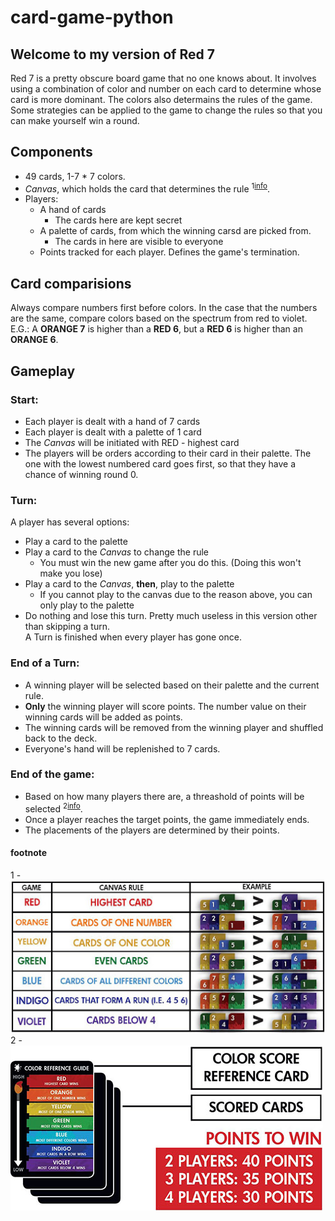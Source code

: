 # card-game-python

## Welcome to my version of Red 7
Red 7 is a pretty obscure board game that no one knows about.
It involves using a combination of color and number on each card to determine whose card is more dominant.
The colors also determains the rules of the game.
Some strategies can be applied to the game to change the rules so that you can make yourself win a round.

## Components
- 49 cards, 1-7 \* 7 colors.
- *Canvas*, which holds the card that determines the rule <sup>1[info](#footnotes)</sup>.
- Players:
  - A hand of cards
    - The cards here are kept secret
  - A palette of cards, from which the winning carsd are picked from.
    - The cards in here are visible to everyone
  - Points tracked for each player. Defines the game's termination.

## Card comparisions
Always compare numbers first before colors.
In the case that the numbers are the same, compare colors based on the spectrum from red to violet.
E.G.: A **ORANGE 7** is higher than a **RED 6**, but a **RED 6** is higher than an **ORANGE 6**.

## Gameplay
### Start:
- Each player is dealt with a hand of 7 cards
- Each player is dealt with a palette of 1 card
- The *Canvas* will be initiated with RED - highest card
- The players will be orders according to their card in their palette. 
  The one with the lowest numbered card goes first, so that they have a chance of winning round 0.

### Turn:
A player has several options:
- Play a card to the palette
- Play a card to the *Canvas* to change the rule
  - You must win the new game after you do this. (Doing this won't make you lose)
- Play a card to the *Canvas*, **then**, play to the palette
  - If you cannot play to the canvas due to the reason above, you can only play to the palette
- Do nothing and lose this turn. Pretty much useless in this version other than skipping a turn.  
A Turn is finished when every player has gone once.  

### End of a Turn:
- A winning player will be selected based on their palette and the current rule.  
- **Only** the winning player will score points. The number value on their winning cards will
  be added as points.  
- The winning cards will be removed from the winning player and shuffled back to the deck.
- Everyone's hand will be replenished to 7 cards.

### End of the game:
- Based on how many players there are, a threashold of points will be selected <sup>2[info](#footnotes)</sup>.
- Once a player reaches the target points, the game immediately ends.
- The placements of the players are determined by their points.

#### footnote
1 - ![rules](./img/rules.jpg)
2 - ![points](./img/points.jpg)
